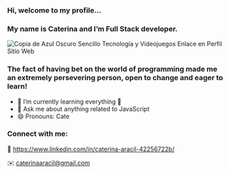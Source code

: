 
### Hi, welcome to my profile...
### My name is Caterina and I’m Full Stack developer.

![Copia de Azul Oscuro Sencillo Tecnología y Videojuegos Enlace en Perfil Sitio Web](https://user-images.githubusercontent.com/103588103/192873130-dfa249d1-98d6-4ca8-b0d5-debe89ef70d9.png)






### The fact of having bet on the world of programming made me an extremely persevering person, open to change and eager to learn!
- 🌱 I’m currently learning everything 📖
- 💬 Ask me about anything related to JavaScript
- 😄 Pronouns: Cate


### Connect with me:
👤 https://www.linkedin.com/in/caterina-aracil-42256722b/

✉️️ caterinaaracil@gmail.com





